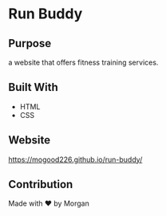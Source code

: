 # Run Buddy

## Purpose
a website that offers fitness training services.

## Built With
* HTML
* CSS

## Website
https://mogood226.github.io/run-buddy/

## Contribution
Made with ❤️ by Morgan
